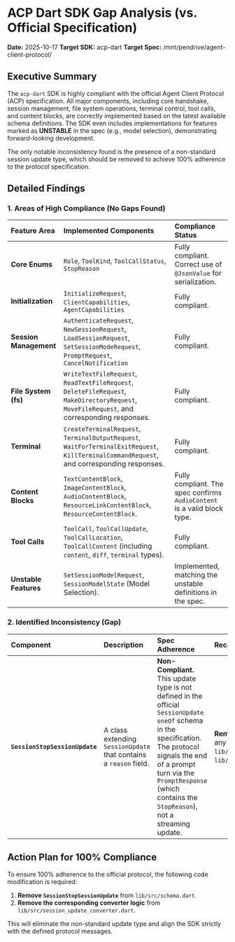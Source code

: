 # ACP Dart SDK Gap Analysis (vs. Official Specification)

**Date:** 2025-10-17
**Target SDK:** acp-dart
**Target Spec:** /mnt/pendrive/agent-client-protocol/

## Executive Summary

The `acp-dart` SDK is highly compliant with the official Agent Client Protocol (ACP) specification. All major components, including core handshake, session management, file system operations, terminal control, tool calls, and content blocks, are correctly implemented based on the latest available schema definitions. The SDK even includes implementations for features marked as **UNSTABLE** in the spec (e.g., model selection), demonstrating forward-looking development.

The only notable inconsistency found is the presence of a non-standard session update type, which should be removed to achieve 100% adherence to the protocol specification.

## Detailed Findings

### 1. Areas of High Compliance (No Gaps Found)

| Feature Area | Implemented Components | Compliance Status |
| :--- | :--- | :--- |
| **Core Enums** | `Role`, `ToolKind`, `ToolCallStatus`, `StopReason` | Fully compliant. Correct use of `@JsonValue` for serialization. |
| **Initialization** | `InitializeRequest`, `ClientCapabilities`, `AgentCapabilities` | Fully compliant. |
| **Session Management** | `AuthenticateRequest`, `NewSessionRequest`, `LoadSessionRequest`, `SetSessionModeRequest`, `PromptRequest`, `CancelNotification` | Fully compliant. |
| **File System (fs)** | `WriteTextFileRequest`, `ReadTextFileRequest`, `DeleteFileRequest`, `MakeDirectoryRequest`, `MoveFileRequest`, and corresponding responses. | Fully compliant. |
| **Terminal** | `CreateTerminalRequest`, `TerminalOutputRequest`, `WaitForTerminalExitRequest`, `KillTerminalCommandRequest`, and corresponding responses. | Fully compliant. |
| **Content Blocks** | `TextContentBlock`, `ImageContentBlock`, `AudioContentBlock`, `ResourceLinkContentBlock`, `ResourceContentBlock`. | Fully compliant. The spec confirms `AudioContent` is a valid block type. |
| **Tool Calls** | `ToolCall`, `ToolCallUpdate`, `ToolCallLocation`, `ToolCallContent` (including `content`, `diff`, `terminal` types). | Fully compliant. |
| **Unstable Features** | `SetSessionModelRequest`, `SessionModelState` (Model Selection). | Implemented, matching the unstable definitions in the spec. |

### 2. Identified Inconsistency (Gap)

| Component | Description | Spec Adherence | Recommendation |
| :--- | :--- | :--- | :--- |
| **`SessionStopSessionUpdate`** | A class extending `SessionUpdate` that contains a `reason` field. | **Non-Compliant.** This update type is not defined in the official `SessionUpdate` `oneOf` schema in the specification. The protocol signals the end of a prompt turn via the `PromptResponse` (which contains the `StopReason`), not a streaming update. | **Remove** `SessionStopSessionUpdate` and any related logic from `lib/src/schema.dart` and `lib/src/session_update_converter.dart`. |

## Action Plan for 100% Compliance

To ensure 100% adherence to the official protocol, the following code modification is required:

1.  **Remove `SessionStopSessionUpdate`** from `lib/src/schema.dart`.
2.  **Remove the corresponding converter logic** from `lib/src/session_update_converter.dart`.

This will eliminate the non-standard update type and align the SDK strictly with the defined protocol messages.
